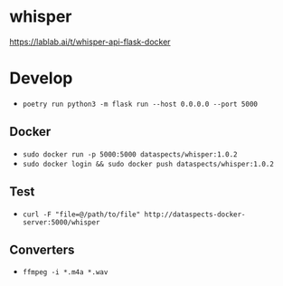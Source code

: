 # whisper

https://lablab.ai/t/whisper-api-flask-docker

# Develop

- `poetry run python3 -m flask run --host 0.0.0.0 --port 5000`

## Docker

- `sudo docker run -p 5000:5000 dataspects/whisper:1.0.2`
- `sudo docker login && sudo docker push dataspects/whisper:1.0.2`

## Test

- `curl -F "file=@/path/to/file" http://dataspects-docker-server:5000/whisper`

## Converters

- `ffmpeg -i *.m4a *.wav`

